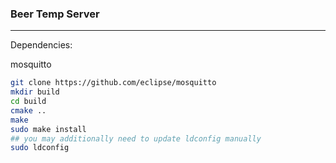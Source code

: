 ### Beer Temp Server

---

Dependencies:

mosquitto

```Bash
git clone https://github.com/eclipse/mosquitto
mkdir build
cd build
cmake ..
make 
sudo make install
## you may additionally need to update ldconfig manually
sudo ldconfig
```

